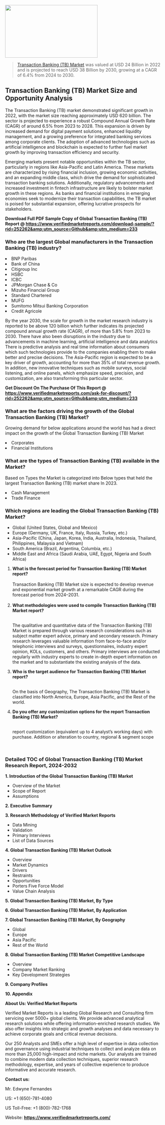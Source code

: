 <img src="https://ffe5etoiles.com/wp-content/uploads/2024/12/MST1-300x171.png" alt="" width="300" height="171" class="alignnone size-medium wp-image-20088" /><blockquote><p><p><a href="https://www.verifiedmarketreports.com/download-sample/?rid=252262&utm_source=Github&utm_medium=233" target="_blank">Transaction Banking (TB) Market</a> was valued at USD 24 Billion in 2022 and is projected to reach USD 38 Billion by 2030, growing at a CAGR of 6.4% from 2024 to 2030.</p></blockquote><p><h2>Transaction Banking (TB) Market Size and Opportunity Analysis</h2><p>The Transaction Banking (TB) market demonstrated significant growth in 2022, with the market size reaching approximately USD 620 billion. The sector is projected to experience a robust Compound Annual Growth Rate (CAGR) of around 6.5% from 2023 to 2028. This expansion is driven by increased demand for digital payment solutions, enhanced liquidity management, and a growing preference for integrated banking services among corporate clients. The adoption of advanced technologies such as artificial intelligence and blockchain is expected to further fuel market growth by improving transaction efficiency and security.</p><p>Emerging markets present notable opportunities within the TB sector, particularly in regions like Asia-Pacific and Latin America. These markets are characterized by rising financial inclusion, growing economic activities, and an expanding middle class, which drive the demand for sophisticated transaction banking solutions. Additionally, regulatory advancements and increased investment in fintech infrastructure are likely to bolster market growth in these regions. As banks and financial institutions in emerging economies seek to modernize their transaction capabilities, the TB market is poised for substantial expansion, offering lucrative prospects for stakeholders.</p></p><p class=""><strong>Download Full PDF Sample Copy of Global Transaction Banking (TB) Report @ <a href="https://www.verifiedmarketreports.com/download-sample/?rid=252262&amp;utm_source=Github&amp;utm_medium=233" target="_blank">https://www.verifiedmarketreports.com/download-sample/?rid=252262&amp;utm_source=Github&amp;utm_medium=233</a></strong></p><h3 id="" class="">Who are the largest Global manufacturers in the Transaction Banking (TB) industry?</h3><p><li>BNP Paribas</li><li> Bank of China</li><li> Citigroup Inc</li><li> HSBC</li><li> ICBC</li><li> JPMorgan Chase & Co</li><li> Mizuho Financial Group</li><li> Standard Chartered</li><li> MUFG</li><li> Sumitomo Mitsui Banking Corporation</li><li> Credit Agricole</li></p><div class=""><div class="" dir="" data-message-author-role="" data-message-id="" data-message-model-slug=""><div class=""><div class=""><div class=""><div class="" dir="" data-message-author-role="" data-message-id="" data-message-model-slug=""><div class=""><div class=""><p>By the year 2030, the scale for growth in the market research industry is reported to be above 120 billion which further indicates its projected compound annual growth rate (CAGR), of more than 5.8% from 2023 to 2030. There have also been disruptions in the industry due to advancements in machine learning, artificial intelligence and data analytics There is predictive analysis and real time information about consumers which such technologies provide to the companies enabling them to make better and precise decisions. The Asia-Pacific region is expected to be a key driver of growth, accounting for more than 35% of total revenue growth. In addition, new innovative techniques such as mobile surveys, social listening, and online panels, which emphasize speed, precision, and customization, are also transforming this particular sector.</p><p><strong>Get Discount On The Purchase Of This Report @&nbsp; <a href="https://www.verifiedmarketreports.com/ask-for-discount/?rid=252262&amp;utm_source=Github&amp;utm_medium=233" target="_blank">https://www.verifiedmarketreports.com/ask-for-discount/?rid=252262&amp;utm_source=Github&amp;utm_medium=233</a></strong></p></div></div></div></div></div></div></div></div><h3 id="" class="">What are the factors driving the growth of the Global Transaction Banking (TB) Market?</h3><p id="" class="">Growing demand for below applications around the world has had a direct impact on the growth of the Global Transaction Banking (TB) Market</p><p id="" class=""><li>Corporates</li><li> Financial Institutions</li></p><h3 id="" class="">What are the types of Transaction Banking (TB) available in the Market?</h3><p id="" class="">Based on Types the Market is categorized into Below types that held the largest Transaction Banking (TB) market share In 2023.</p><p id="" class=""><li>Cash Management</li><li> Trade Finance</li></p><h3 id="" class="">Which regions are leading the Global Transaction Banking (TB) Market?</h3><ul><li>Global (United States, Global and Mexico)</li><li>Europe (Germany, UK, France, Italy, Russia, Turkey, etc.)</li><li>Asia-Pacific (China, Japan, Korea, India, Australia, Indonesia, Thailand, Philippines, Malaysia and Vietnam)</li><li>South America (Brazil, Argentina, Columbia, etc.)</li><li>Middle East and Africa (Saudi Arabia, UAE, Egypt, Nigeria and South Africa)</li></ul><p><ol><li><strong>What is the forecast period for Transaction Banking (TB) Market report?<br /></strong><br /><span data-sheets-root="1" data-sheets-value="{&quot;1&quot;:2,&quot;2&quot;:&quot;XXXX size is expected to develop revenue and exponential market growth at a remarkable CAGR during the forecast period from 2024&ndash;2030.&quot;}" data-sheets-userformat="{&quot;2&quot;:12674,&quot;4&quot;:{&quot;1&quot;:2,&quot;2&quot;:16776960},&quot;10&quot;:2,&quot;11&quot;:0,&quot;15&quot;:&quot;Arial&quot;,&quot;16&quot;:12}">Transaction Banking (TB) Market size is expected to develop revenue and exponential market growth at a remarkable CAGR during the forecast period from 2024&ndash;2031.</span><br /><br /></li><li><strong>What methodologies were used to compile Transaction Banking (TB) Market report?<br /><br /></strong><p>The qualitative and quantitative data of the&nbsp;Transaction Banking (TB) Market is prepared through various research considerations such as subject matter expert advice, primary and secondary research. Primary research leverages valuable information from face-to-face and/or telephonic interviews and surveys, questionnaires, industry expert opinion, KOLs, customers, and others. Primary interviews are conducted regularly with industry experts to create in-depth expert information on the market and to substantiate the existing analysis of the data.&nbsp;</p></li><li><strong>Who is the target audience for Transaction Banking (TB) Market report?<br /><br /></strong><p>On the basis of Geography, The&nbsp;Transaction Banking (TB) Market is classified into North America, Europe, Asia Pacific, and the Rest of the world.</p></li><li><strong>Do you offer any customization options for the report Transaction Banking (TB) Market?<br /><br /></strong><p>report customization (equivalent up to 4 analyst&rsquo;s working days) with purchase. Addition or alteration to country, regional &amp; segment scope</p><p>&nbsp;</p></li></ol></p><h3 id="" class="">Detailed TOC of Global Transaction Banking (TB) Market Research Report, 2024-2032</h3><p id="" class=""><strong>1. Introduction of the Global Transaction Banking (TB) Market</strong></p><ul><li>Overview of the Market</li><li>Scope of Report</li><li>Assumptions</li></ul><p id="" class=""><strong>2. Executive Summary</strong></p><p id="" class=""><strong>3. Research Methodology of&nbsp;Verified Market Reports</strong></p><ul><li>Data Mining</li><li>Validation</li><li>Primary Interviews</li><li>List of Data Sources</li></ul><p id="" class=""><strong>4. Global Transaction Banking (TB) Market Outlook</strong></p><ul><li>Overview</li><li>Market Dynamics</li><li>Drivers</li><li>Restraints</li><li>Opportunities</li><li>Porters Five Force Model</li><li>Value Chain Analysis</li></ul><p id="" class=""><strong>5. Global Transaction Banking (TB) Market, By&nbsp;Type</strong></p><p id="" class=""><strong>6. Global Transaction Banking (TB) Market, By Application</strong></p><p id="" class=""><strong>7. Global Transaction Banking (TB) Market, By Geography</strong></p><ul><li>Global</li><li>Europe</li><li>Asia Pacific</li><li>Rest of the World</li></ul><p id="" class=""><strong>8. Global Transaction Banking (TB) Market Competitive Landscape</strong></p><ul><li>Overview</li><li>Company Market Ranking</li><li>Key Development Strategies</li></ul><p id="" class=""><strong>9. Company Profiles</strong></p><p id="" class=""><strong>10. Appendix</strong></p><p id="" class=""><strong>About Us: Verified Market Reports</strong></p><p id="" class="">Verified Market Reports is a leading Global Research and Consulting firm servicing over 5000+ global clients. We provide advanced analytical research solutions while offering information-enriched research studies. We also offer insights into strategic and growth analyses and data necessary to achieve corporate goals and critical revenue decisions.</p><p id="" class="">Our 250 Analysts and SMEs offer a high level of expertise in data collection and governance using industrial techniques to collect and analyze data on more than 25,000 high-impact and niche markets. Our analysts are trained to combine modern data collection techniques, superior research methodology, expertise, and years of collective experience to produce informative and accurate research.</p><p id="" class=""><strong>Contact us:</strong></p><p id="" class="">Mr. Edwyne Fernandes</p><p id="" class="">US: +1 (650)-781-4080</p><p id="" class="">US Toll-Free: +1 (800)-782-1768</p><p id="" class="">Website: <a target="" data-test-app-aware-link=""><strong>https://www.verifiedmarketreports.com/</strong></a></p>
